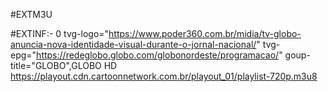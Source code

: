 #EXTM3U

#EXTINF:- 0 tvg-logo="https://www.poder360.com.br/midia/tv-globo-anuncia-nova-identidade-visual-durante-o-jornal-nacional/" tvg-epg="https://redeglobo.globo.com/globonordeste/programacao/" goup-title="GLOBO",GLOBO HD
https://playout.cdn.cartoonnetwork.com.br/playout_01/playlist-720p.m3u8
